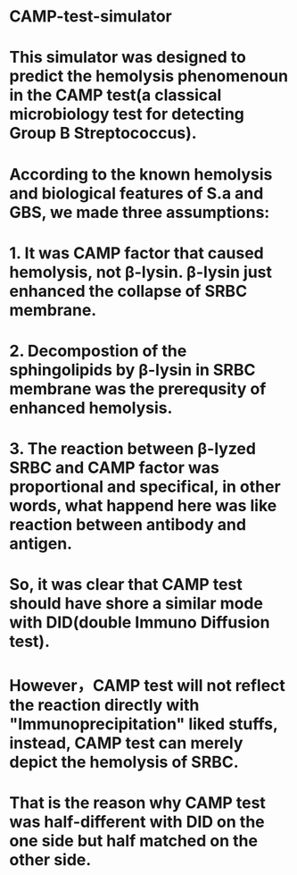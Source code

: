 # CAMP-test-simulator
# This simulator was designed to predict the hemolysis phenomenoun in the CAMP test(a classical microbiology test for detecting Group B Streptococcus). 
# According to the known hemolysis and biological features of S.a and GBS, we made three assumptions:
# 1. It was CAMP factor that caused hemolysis, not β-lysin. β-lysin just enhanced the collapse of SRBC membrane.
# 2. Decompostion of the sphingolipids by β-lysin in SRBC membrane was the prerequsity of enhanced hemolysis.
# 3. The reaction between β-lyzed SRBC and CAMP factor was proportional and specifical, in other words, what happend here was like reaction between antibody and antigen.
# 
# So, it was clear that CAMP test should have shore a similar mode with DID(double Immuno Diffusion test).
# However，CAMP test will not reflect the reaction directly with "Immunoprecipitation" liked stuffs, instead, CAMP test can merely depict the hemolysis of SRBC.
# That is the reason why CAMP test was half-different with DID on the one side but half matched on the other side.
